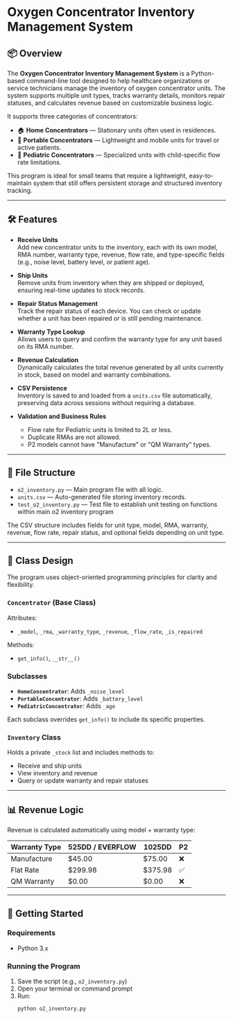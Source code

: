 # Oxygen Concentrator Inventory Management System

## 📦 Overview

The **Oxygen Concentrator Inventory Management System** is a Python-based command-line tool designed to help healthcare organizations or service technicians manage the inventory of oxygen concentrator units. The system supports multiple unit types, tracks warranty details, monitors repair statuses, and calculates revenue based on customizable business logic.

It supports three categories of concentrators:
- 🏠 **Home Concentrators** — Stationary units often used in residences.
- 🎒 **Portable Concentrators** — Lightweight and mobile units for travel or active patients.
- 👶 **Pediatric Concentrators** — Specialized units with child-specific flow rate limitations.

This program is ideal for small teams that require a lightweight, easy-to-maintain system that still offers persistent storage and structured inventory tracking.

---

## 🛠️ Features

- **Receive Units**  
  Add new concentrator units to the inventory, each with its own model, RMA number, warranty type, revenue, flow rate, and type-specific fields (e.g., noise level, battery level, or patient age).

- **Ship Units**  
  Remove units from inventory when they are shipped or deployed, ensuring real-time updates to stock records.

- **Repair Status Management**  
  Track the repair status of each device. You can check or update whether a unit has been repaired or is still pending maintenance.

- **Warranty Type Lookup**  
  Allows users to query and confirm the warranty type for any unit based on its RMA number.

- **Revenue Calculation**  
  Dynamically calculates the total revenue generated by all units currently in stock, based on model and warranty combinations.

- **CSV Persistence**  
  Inventory is saved to and loaded from a `units.csv` file automatically, preserving data across sessions without requiring a database.

- **Validation and Business Rules**  
  - Flow rate for Pediatric units is limited to 2L or less.
  - Duplicate RMAs are not allowed.
  - P2 models cannot have "Manufacture" or "QM Warranty" types.

---

## 📁 File Structure

- `o2_inventory.py` — Main program file with all logic.
- `units.csv` — Auto-generated file storing inventory records.
- `test_o2_inventory.py` — Test file to establish unit testing on functions within main o2 inventory program

The CSV structure includes fields for unit type, model, RMA, warranty, revenue, flow rate, repair status, and optional fields depending on unit type.

---

## 🧱 Class Design

The program uses object-oriented programming principles for clarity and flexibility.

### `Concentrator` (Base Class)
Attributes:
- `_model`, `_rma`, `_warranty_type`, `_revenue`, `_flow_rate`, `_is_repaired`

Methods:
- `get_info()`, `__str__()`

### Subclasses
- **`HomeConcentrator`**: Adds `_noise_level`  
- **`PortableConcentrator`**: Adds `_battery_level`  
- **`PediatricConcentrator`**: Adds `_age`

Each subclass overrides `get_info()` to include its specific properties.

### `Inventory` Class
Holds a private `_stock` list and includes methods to:
- Receive and ship units
- View inventory and revenue
- Query or update warranty and repair statuses

---

## 📊 Revenue Logic

Revenue is calculated automatically using model + warranty type:

| Warranty Type | 525DD / EVERFLOW | 1025DD | P2 |
|---------------|------------------|--------|----|
| Manufacture   | $45.00           | $75.00 | ❌ |
| Flat Rate     | $299.98          | $375.98| ✅ |
| QM Warranty   | $0.00            | $0.00  | ❌ |

---

## 🚀 Getting Started

### Requirements
- Python 3.x

### Running the Program
1. Save the script (e.g., `o2_inventory.py`)
2. Open your terminal or command prompt
3. Run:  
   ```bash
   python o2_inventory.py

